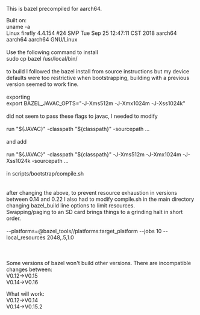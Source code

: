 This is bazel precompiled for aarch64.

Built on:<br>
uname -a<br>
Linux firefly 4.4.154 #24 SMP Tue Sep 25 12:47:11 CST 2018 aarch64 aarch64 aarch64 GNU/Linux<br>
<br>
Use the following command to install<br>
sudo cp bazel /usr/local/bin/<br>
<br>
to build I followed the bazel install from source instructions but my device defaults were too restrictive when bootstrapping, building with a previous version seemed to work fine.<br>
<br>
exporting <br>
export BAZEL_JAVAC_OPTS="-J-Xms512m -J-Xmx1024m -J-Xss1024k"<br>
<br>
did not seem to pass these flags to javac, I needed to modify<br>
<br>
run "${JAVAC}" -classpath "${classpath}" -sourcepath ...<br>
<br>
and add<br>
<br>
run "${JAVAC}" -classpath "${classpath}" -J-Xms512m -J-Xmx1024m -J-Xss1024k -sourcepath ...<br>
<br>
in scripts/bootstrap/compile.sh<br>
<br>
<br>
after changing the above, to prevent resource exhaustion in versions between 0.14 and 0.22 I also had to modify 
compile.sh in the main directory changing bazel_build line options to limit resources.<br> Swapping/paging to an SD card brings things to a grinding halt in short order.<br>
<br>
--platforms=@bazel_tools//platforms:target_platform --jobs 10 --local_resources 2048,.5,1.0<br>
<br>
<br>
<br>
Some versions of bazel won't build other versions. There are incompatible changes between:<br>
V0.12->V0.15<br>
V0.14->V0.16<br>


What will work:<br>
V0.12->V0.14<br>
V0.14->V0.15.2
